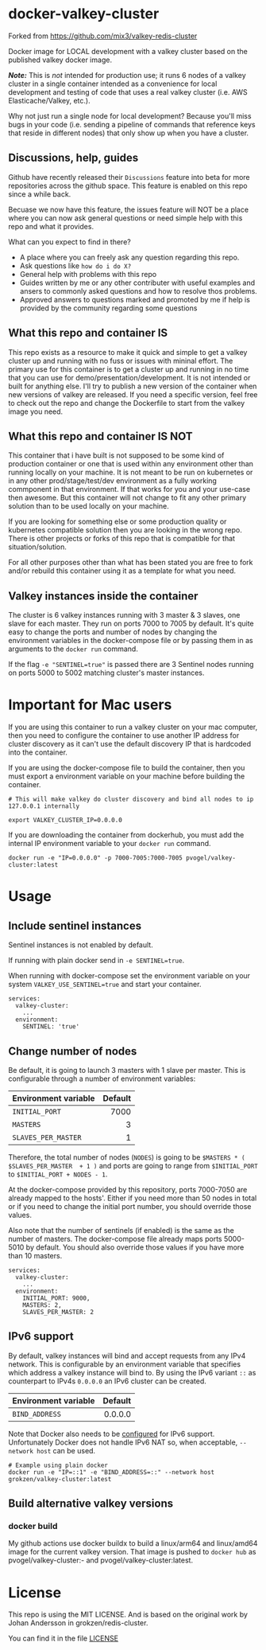 # docker-valkey-cluster

Forked from https://github.com/mix3/valkey-redis-cluster

Docker image for LOCAL development with a valkey cluster based on the published valkey docker image.

***Note:*** This is _not_ intended for production use; it runs 6 nodes of a valkey cluster in a single container intended as a convenience for local development and testing of code that uses a real valkey cluster (i.e. AWS Elasticache/Valkey, etc.).  

Why not just run a single node for local development?  Because you'll miss bugs in your code (i.e. sending a pipeline of commands that reference keys that reside in different nodes) that only show up when you have a cluster.  

## Discussions, help, guides

Github have recently released their `Discussions` feature into beta for more repositories across the github space. This feature is enabled on this repo since a while back.

Becuase we now have this feature, the issues feature will NOT be a place where you can now ask general questions or need simple help with this repo and what it provides.

What can you expect to find in there?

 - A place where you can freely ask any question regarding this repo.
 - Ask questions like `how do i do X?`
 - General help with problems with this repo
 - Guides written by me or any other contributer with useful examples and ansers to commonly asked questions and how to resolve thos problems.
 - Approved answers to questions marked and promoted by me if help is provided by the community regarding some questions


## What this repo and container IS

This repo exists as a resource to make it quick and simple to get a valkey cluster up and running with no fuss or issues with mininal effort. The primary use for this container is to get a cluster up and running in no time that you can use for demo/presentation/development. It is not intended or built for anything else.  I'll try to publish a new version of the container when new versions of valkey are released.  If you need a specific version, feel free to check out the repo and change the Dockerfile to start from the valkey image you need.


## What this repo and container IS NOT

This container that i have built is not supposed to be some kind of production container or one that is used within any environment other than running locally on your machine. It is not meant to be run on kubernetes or in any other prod/stage/test/dev environment as a fully working commponent in that environment. If that works for you and your use-case then awesome. But this container will not change to fit any other primary solution than to be used locally on your machine.

If you are looking for something else or some production quality or kubernetes compatible solution then you are looking in the wrong repo. There is other projects or forks of this repo that is compatible for that situation/solution.

For all other purposes other than what has been stated you are free to fork and/or rebuild this container using it as a template for what you need.



## Valkey instances inside the container

The cluster is 6 valkey instances running with 3 master & 3 slaves, one slave for each master. They run on ports 7000 to 7005 by default.  It's quite easy to change the ports and number of nodes by changing the environment variables in the docker-compose file or by passing them in as arguments to the `docker run` command.

If the flag `-e "SENTINEL=true"` is passed there are 3 Sentinel nodes running on ports 5000 to 5002 matching cluster's master instances.




# Important for Mac users

If you are using this container to run a valkey cluster on your mac computer, then you need to configure the container to use another IP address for cluster discovery as it can't use the default discovery IP that is hardcoded into the container.

If you are using the docker-compose file to build the container, then you must export a environment variable on your machine before building the container.

```
# This will make valkey do cluster discovery and bind all nodes to ip 127.0.0.1 internally

export VALKEY_CLUSTER_IP=0.0.0.0
```

If you are downloading the container from dockerhub, you must add the internal IP environment variable to your `docker run` command.

```
docker run -e "IP=0.0.0.0" -p 7000-7005:7000-7005 pvogel/valkey-cluster:latest
```



# Usage


## Include sentinel instances

Sentinel instances is not enabled by default.

If running with plain docker send in `-e SENTINEL=true`.

When running with docker-compose set the environment variable on your system `VALKEY_USE_SENTINEL=true` and start your container.

    services:
      valkey-cluster:
        ...
      environment:
        SENTINEL: 'true'


## Change number of nodes

Be default, it is going to launch 3 masters with 1 slave per master. This is configurable through a number of environment variables:

| Environment variable | Default |
| -------------------- |--------:|
| `INITIAL_PORT`       |    7000 |
| `MASTERS`            |       3 |
| `SLAVES_PER_MASTER`  |       1 | 

Therefore, the total number of nodes (`NODES`) is going to be `$MASTERS * ( $SLAVES_PER_MASTER  + 1 )` and ports are going to range from `$INITIAL_PORT` to `$INITIAL_PORT + NODES - 1`.

At the docker-compose provided by this repository, ports 7000-7050 are already mapped to the hosts'. Either if you need more than 50 nodes in total or if you need to change the initial port number, you should override those values.

Also note that the number of sentinels (if enabled) is the same as the number of masters. The docker-compose file already maps ports 5000-5010 by default. You should also override those values if you have more than 10 masters.

    services:
      valkey-cluster:
        ...
      environment:
        INITIAL_PORT: 9000,
        MASTERS: 2,
        SLAVES_PER_MASTER: 2


## IPv6 support

By default, valkey instances will bind and accept requests from any IPv4 network.
This is configurable by an environment variable that specifies which address a valkey instance will bind to.
By using the IPv6 variant `::` as counterpart to IPv4s `0.0.0.0` an IPv6 cluster can be created.

| Environment variable | Default |
| -------------------- | ------: |
| `BIND_ADDRESS`       | 0.0.0.0 |

Note that Docker also needs to be [configured](https://docs.docker.com/config/daemon/ipv6/) for IPv6 support.
Unfortunately Docker does not handle IPv6 NAT so, when acceptable, `--network host` can be used.

    # Example using plain docker
    docker run -e "IP=::1" -e "BIND_ADDRESS=::" --network host grokzen/valkey-cluster:latest


## Build alternative valkey versions


### docker build

My github actions use docker buildx to build a linux/arm64 and linux/amd64 image for the current valkey version. That image is pushed to `docker hub` as pvogel/valkey-cluster:<valkey-version>-<git tag> and pvogel/valkey-cluster:latest.


# License

This repo is using the MIT LICENSE.  And is based on the original work by Johan Andersson in grokzen/redis-cluster.  

You can find it in the file [LICENSE](LICENSE)

